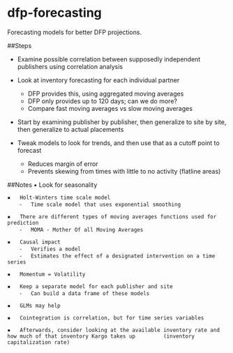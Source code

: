 # dfp-forecasting
Forecasting models for better DFP projections.

##Steps
+ Examine possible correlation between supposedly independent publishers using correlation analysis

+ Look at inventory forecasting for each individual partner
  * DFP provides this, using aggregated moving averages
  * DFP only provides up to 120 days; can we do more?
  * Compare fast moving averages vs slow moving averages

+ Start by examining publisher by publisher, then generalize to site by site, then generalize to actual placements

+ Tweak models to look for trends, and then use that as a cutoff point to forecast
  * Reduces margin of error
  * Prevents skewing from times with little to no activity (flatline areas)

##Notes
	▪	Look for seasonality

	▪	Holt-Winters time scale model
		⁃	Time scale model that uses exponential smoothing

	▪	There are different types of moving averages functions used for prediction
		⁃	MOMA - Mother Of all Moving Averages

	▪	Causal impact
		⁃	Verifies a model
		⁃	Estimates the effect of a designated intervention on a time series

	▪	Momentum = Volatility

	▪	Keep a separate model for each publisher and site
		⁃	Can build a data frame of these models

	▪	GLMs may help

	▪	Cointegration is correlation, but for time series variables

	▪	Afterwards, consider looking at the available inventory rate and how much of that inventory Kargo takes up 		   (inventory capitalization rate)
